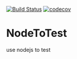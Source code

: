 [![Build Status](https://travis-ci.org/baixinL/NodeToTest.svg?branch=master)](https://travis-ci.org/baixinL/NodeToTest)
[![codecov](https://codecov.io/gh/baixinL/building_baixinL/branch/master/graph/badge.svg)](https://codecov.io/gh/baixinL/building_baixinL)
# NodeToTest
use nodejs to test
